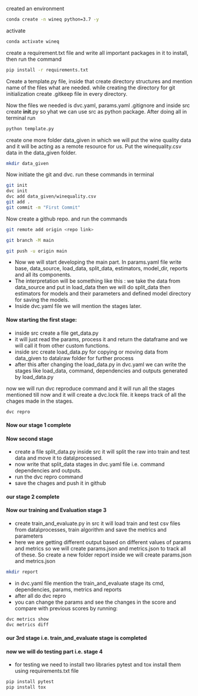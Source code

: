 created an environment 

```bash
conda create -n wineq python=3.7 -y
```

activate 

```bash
conda activate wineq
```

create a requirement.txt file and write all important packages in it to install, then run the command
```bash
pip install -r requirements.txt
```

Create a template.py file, inside that create directory structures and mention name of the files what are needed. 
while creating the directory for git initialization create .gitkeep file in every directory.

Now the files we needed is dvc.yaml, params.yaml .gitignore and inside src create __init__.py so yhat we can use src
as python package. After doing all in terminal run 
```bash
python template.py
```

create one more folder data_given in which we will put the wine quality data and it will be acting as a remote resource
for us. Put the winequality.csv data in the data_given folder.
```bash
mkdir data_given
```

Now initiate the git and dvc. run these commands in terminal
```bash
git init
dvc init
dvc add data_given/winequality.csv
git add .
git commit -m "First Commit"
```

Now create a github repo. and run the commands
```bash
git remote add origin <repo link>
```
```bash
git branch -M main
```
```bash
git push -u origin main
```

 * Now we will start developing the main part. In params.yaml file write base, data_source, load_data, split_data, 
estimators, model_dir, reports and all its components.
 * The interpretation will be something like this : we take the data from data_source and put in load_data then we 
will do split_data then estimators for models and their parameters and defined model directory for saving the models.
 * Inside dvc.yaml file we will mention the stages later. 

#### Now starting the first stage:
 * inside src create a file get_data.py 
 * it will just read the params, process it and return  the dataframe and we will call it from other custom functions.
 * inside src create load_data.py for copying or moving data from data_given to data\raw folder for further process
 * after this after changing the load_data.py in dvc.yaml we can write the stages like load_data, command, dependencies 
   and outputs generated by load_data.py

now we will run dvc reproduce command and it will run all the stages mentioned till now and it will create a dvc.lock file.
it keeps track of all the chages made in the stages.
```bash
dvc repro
```
#### Now our stage 1 complete
#### Now second stage 
* create a file split_data.py inside src it will split the raw into train and test data and move it to data\processed.
* now write that split_data stages in dvc.yaml file i.e. command dependencies and outputs. 
* run the dvc repro command
* save the chages and push it in github
#### our stage 2 complete
#### Now our training and Evaluation stage 3
* create train_and_evaluate.py in src it will load train and test csv files from data\processes, train algorithm and save
  the metrics and parameters
* here we are getting different output based on different values of params and metrics so we will create params.json
  and metrics.json to track all of these. So create a new folder report inside we will create params.json and metrics.json
```bash
mkdir report 
```
* in dvc.yaml file mention the train_and_evaluate stage its cmd, dependencies, params, metrics and reports
* after all do dvc repro
* you can change the params and see the changes in the score and compare with previous scores by running: 
```bash
dvc metrics show
dvc metrics diff 
```
#### our 3rd stage i.e. train_and_evaluate stage is completed
#### now we will do testing part i.e. stage 4
* for testing we need to install two libraries pytest and tox install them using requirements.txt file
```bash
pip install pytest
pip install tox 
```












